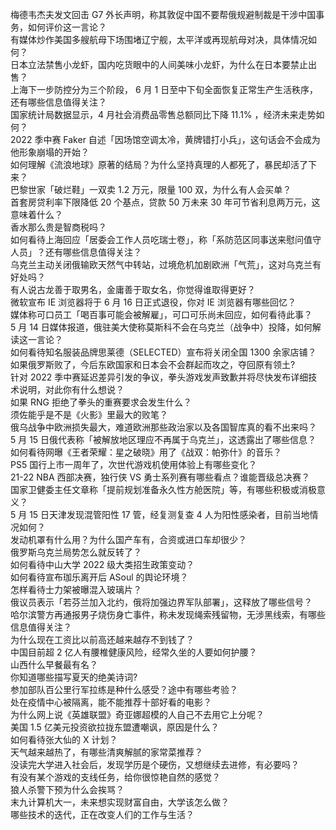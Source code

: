 梅德韦杰夫发文回击 G7 外长声明，称其敦促中国不要帮俄规避制裁是干涉中国事务，如何评价这一言论？  
有媒体炒作美国多艘航母下场围堵辽宁舰，太平洋或再现航母对决，具体情况如何？  
日本立法禁售小龙虾，国内吃货眼中的人间美味小龙虾，为什么在日本要禁止出售？  
上海下一步防控分为三个阶段， 6 月 1 日至中下旬全面恢复正常生产生活秩序，还有哪些信息值得关注？  
国家统计局数据显示，4 月社会消费品零售总额同比下降 11.1% ，经济未来走势如何？  
2022 季中赛 Faker 自述「因场馆空调太冷，黄牌错打小兵」，这句话会不会成为他形象崩塌的开始？  
如何理解《流浪地球》原著的结局？为什么坚持真理的人都死了，暴民却活了下来？  
巴黎世家「破烂鞋」一双卖 1.2 万元，限量 100 双，为什么有人会买单？  
首套房贷利率下限降低 20 个基点，贷款 50 万未来 30 年可节省利息两万元，这意味着什么？  
香水那么贵是智商税吗？  
如何看待上海回应「居委会工作人员吃瑞士卷」，称「系防范区同事送来慰问值守人员」？还有哪些信息值得关注？  
乌克兰主动关闭俄输欧天然气中转站，过境危机加剧欧洲「气荒」，这对乌克兰有好处吗？  
有人说古龙善于取男名，金庸善于取女名，你觉得谁取得更好？  
微软宣布 IE 浏览器将于 6 月 16 日正式退役，你对 IE 浏览器有哪些回忆？  
媒体称可口员工「喝百事可能会被解雇」，可口可乐尚未回应，如何看待此事？  
5 月 14 日媒体报道，俄驻美大使称莫斯科不会在乌克兰（战争中）投降，如何解读这一言论？  
如何看待知名服装品牌思莱德（SELECTED）宣布将关闭全国 1300 余家店铺？  
如果俄罗斯败了，今后东欧国家和日本会不会群起而攻之，夺回原有领土?  
针对 2022 季中赛延迟差异引发的争议，拳头游戏发声致歉并将尽快发布详细技术说明，对此你有什么想说？  
如果 RNG 拒绝了拳头的重赛要求会发生什么？  
须佐能乎是不是《火影》里最大的败笔？  
俄乌战争中欧洲损失最大，难道欧洲那些政治家以及各国智库真的看不出来吗？  
5 月 15 日俄代表称「被解放地区理应不再属于乌克兰」，这透露出了哪些信息？  
如何看待网曝《王者荣耀：星之破晓》用了《战双：帕弥什》的音乐？  
PS5 国行上市一周年了，次世代游戏机使用体验上有哪些变化？  
21-22 NBA 西部决赛，独行侠 VS 勇士系列赛有哪些看点？谁能晋级总决赛？  
国家卫健委主任文章称「提前规划准备永久性方舱医院」等，有哪些积极或消极意义？  
5 月 15 日天津发现混管阳性 17 管，经复测复查 4 人为阳性感染者，目前当地情况如何？  
发动机罩有什么用？为什么国产车有，合资或进口车却很少？  
俄罗斯乌克兰局势怎么就反转了？  
如何看待中山大学 2022 级大类招生政策变动？  
如何看待宣布珈乐离开后 ASoul 的舆论环境？  
怎样看待士力架被曝混入玻璃片？  
俄议员表示「若芬兰加入北约，俄将加强边界军队部署」，这释放了哪些信号？  
哈尔滨警方再通报男子烧伤身亡事件，称未发现绳索残留物，无涉黑线索，有哪些信息值得关注？  
为什么现在工资比以前高还越来越存不到钱了？  
中国目前超 2 亿人有腰椎健康风险，经常久坐的人要如何护腰？  
山西什么早餐最有名？  
你知道哪些描写夏天的绝美诗词?  
参加部队百公里行军拉练是种什么感受？途中有哪些考验？  
处在疫情中心被隔离，能不能推荐十部好看的电影？  
为什么网上说《英雄联盟》奇亚娜超模的人自己不去用它上分呢？  
美国 1.5 亿美元投资欲拉拢东盟遭嘲讽，原因是什么？  
如何看待张大仙的 X 计划？  
天气越来越热了，有哪些清爽解腻的家常菜推荐？  
没读完大学进入社会后，发现学历是个硬伤，又想继续去进修，有必要吗？  
有没有某个游戏的支线任务，给你很惊艳自然的感觉？  
狼人杀警下预为什么会挨骂？  
末九计算机大一，未来想实现财富自由，大学该怎么做？  
哪些技术的迭代，正在改变人们的工作与生活？  
